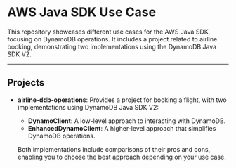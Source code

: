 # AWS Java SDK Use Case

This repository showcases different use cases for the AWS Java SDK, focusing on DynamoDB operations. It includes a project related to airline booking, demonstrating two implementations using the DynamoDB Java SDK V2.

---

## Projects

- **airline-ddb-operations**: Provides a project for booking a flight, with two implementations using DynamoDB Java SDK V2:
    - **DynamoClient**: A low-level approach to interacting with DynamoDB.
    - **EnhancedDynamoClient**: A higher-level approach that simplifies DynamoDB operations.

    Both implementations include comparisons of their pros and cons, enabling you to choose the best approach depending on your use case.
